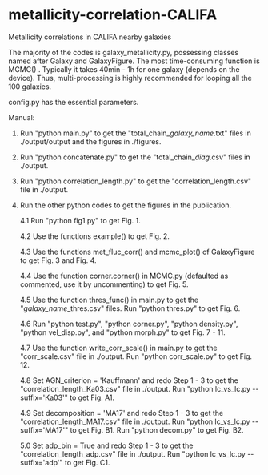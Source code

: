 # metallicity-correlation-CALIFA
Metallicity correlations in CALIFA nearby galaxies

The majority of the codes is galaxy_metallicity.py, possessing classes named after Galaxy and GalaxyFigure. The most time-consuming function is MCMC()
. Typically it takes 40min - 1h for one galaxy (depends on the device). Thus, multi-processing is highly recommended for looping all the 100 galaxies.

config.py has the essential parameters.

Manual:

1. Run "python main.py" to get the "total_chain_*galaxy_name*.txt" files in ./output/output and the figures in ./figures.

2. Run "python concatenate.py" to get the "total_chain_*diag*.csv" files in ./output.

3. Run "python correlation_length.py" to get the "correlation_length.csv" file in ./output.

4. Run the other python codes to get the figures in the publication.

    4.1 Run "python fig1.py" to get Fig. 1.
  
    4.2 Use the functions example() to get Fig. 2.
  
    4.3 Use the functions met_fluc_corr() and mcmc_plot() of GalaxyFigure to get Fig. 3 and Fig. 4.
  
    4.4 Use the function corner.corner() in MCMC.py (defaulted as commented, use it by uncommenting) to get Fig. 5.
  
    4.5 Use the function thres_func() in main.py to get the "*galaxy_name*\_thres.csv" files. Run "python thres.py" to get Fig. 6.
    
    4.6 Run "python test.py", "python corner.py", "python density.py", "python vel_disp.py", and "python morph.py" to get Fig. 7 - 11.
    
    4.7 Use the function write_corr_scale() in main.py to get the "corr_scale.csv" file in ./output. Run "python corr_scale.py" to get Fig. 12.
    
    4.8 Set AGN_criterion = 'Kauffmann' and redo Step 1 - 3 to get the "correlation_length_Ka03.csv" file in ./output. Run "python lc_vs_lc.py --suffix='Ka03'" to get Fig. A1.
    
    4.9 Set decomposition = 'MA17' and redo Step 1 - 3 to get the "correlation_length_MA17.csv" file in ./output. Run "python lc_vs_lc.py --suffix='MA17'" to get Fig. B1. Run "python decom.py" to get Fig. B2.
    
    5.0 Set adp_bin = True and redo Step 1 - 3 to get the "correlation_length_adp.csv" file in ./output. Run "python lc_vs_lc.py --suffix='adp'" to get Fig. C1.
